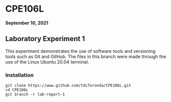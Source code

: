 # CPE106L

**September 10, 2021**
## Laboratory Experiment 1

This experiment demonstrates the use of software tools and versioning tools such as Git and GitHub. The files in this branch were made through the use of the Linux Ubuntu 20.04 terminal.

### Installation

```
git clone https://www.github.com/tdcforonda/CPE106L.git
cd CPE106L
git branch -r lab-report-1
```
